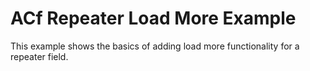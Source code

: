 # ACf Repeater Load More Example

This example shows the basics of adding load more functionality for a repeater field.
